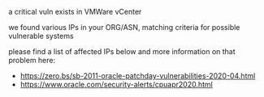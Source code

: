 
a critical vuln exists in VMWare vCenter

we found various IPs in your ORG/ASN,
matching criteria for possible vulnerable systems

please find a list of affected IPs below
and more information on that problem here:

- https://zero.bs/sb-2011-oracle-patchday-vulnerabilities-2020-04.html
- https://www.oracle.com/security-alerts/cpuapr2020.html

